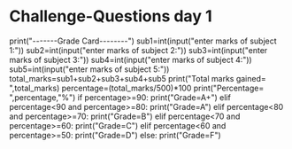 # Challenge-Questions day 1
print("-------Grade Card--------")
sub1=int(input("enter marks of subject 1:"))
sub2=int(input("enter marks of subject 2:"))
sub3=int(input("enter marks of subject 3:"))
sub4=int(input("enter marks of subject 4:"))
sub5=int(input("enter marks of subject 5:"))
total_marks=sub1+sub2+sub3+sub4+sub5
print("Total marks gained= ",total_marks)
percentage=(total_marks/500)*100
print("Percentage= ",percentage,"%")
if percentage>=90:
    print("Grade=A+")
elif percentage<90 and percentage>=80:
    print("Grade=A")
elif percentage<80 and percentage>=70:
    print("Grade=B")
elif percentage<70 and percentage>=60:
    print("Grade=C")
elif percentage<60 and percentage>=50:
    print("Grade=D")
else:
    print("Grade=F")


